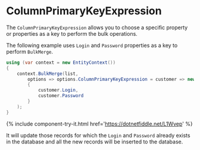 # ColumnPrimaryKeyExpression

The `ColumnPrimaryKeyExpression` allows you to choose a specific property or properties as a key to perform the bulk operations.

The following example uses `Login` and `Password` properties as a key to perform `BulkMerge`.

```csharp
using (var context = new EntityContext())
{
    context.BulkMerge(list, 
        options => options.ColumnPrimaryKeyExpression = customer => new 
        { 
            customer.Login, 
            customer.Password 
        }
    );
}
```
{% include component-try-it.html href='https://dotnetfiddle.net/L1Wvep' %}

It will update those records for which the `Login` and `Password` already exists in the database and all the new records will be inserted to the database. 
